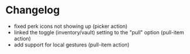 
# Changelog

- fixed perk icons not showing up (picker action)
- linked the toggle (inventory/vault) setting to the "pull" option (pull-item action)
- add support for local gestures (pull-item action)

